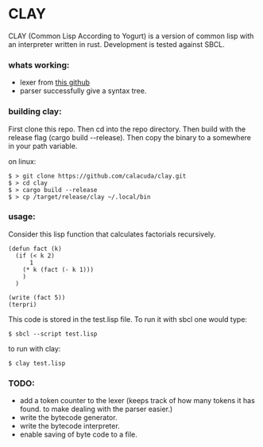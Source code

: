 # CLAY
CLAY (Common Lisp According to Yogurt) is a version of common lisp with an
interpreter written in rust. Development is tested against SBCL.


### whats working:

* lexer from [this github](https://github.com/samrat/rusl/blob/master/src/lexer.rs, "samrat/rusl")
* parser successfully give a syntax tree.

### building clay:

First clone this repo. Then cd into the repo directory. Then build with the
release flag (cargo build --release). Then copy the binary to a somewhere in
your path variable.

on linux:
```
$ > git clone https://github.com/calacuda/clay.git
$ > cd clay
$ > cargo build --release
$ > cp /target/release/clay ~/.local/bin
```


### usage:

Consider this lisp function that calculates factorials recursively.
```
(defun fact (k)
  (if (< k 2)
      1
    (* k (fact (- k 1)))
    )
  )

(write (fact 5))
(terpri)
```

This code is stored in the test.lisp file. To run it with sbcl one would type:
```
$ sbcl --script test.lisp
```
to run with clay:
```
$ clay test.lisp
```


### TODO:

* add a token counter to the lexer (keeps track of how many tokens it has found.
  to make dealing with the parser easier.)
* write the bytecode generator.
* write the bytecode interpreter.
* enable saving of byte code to a file.
